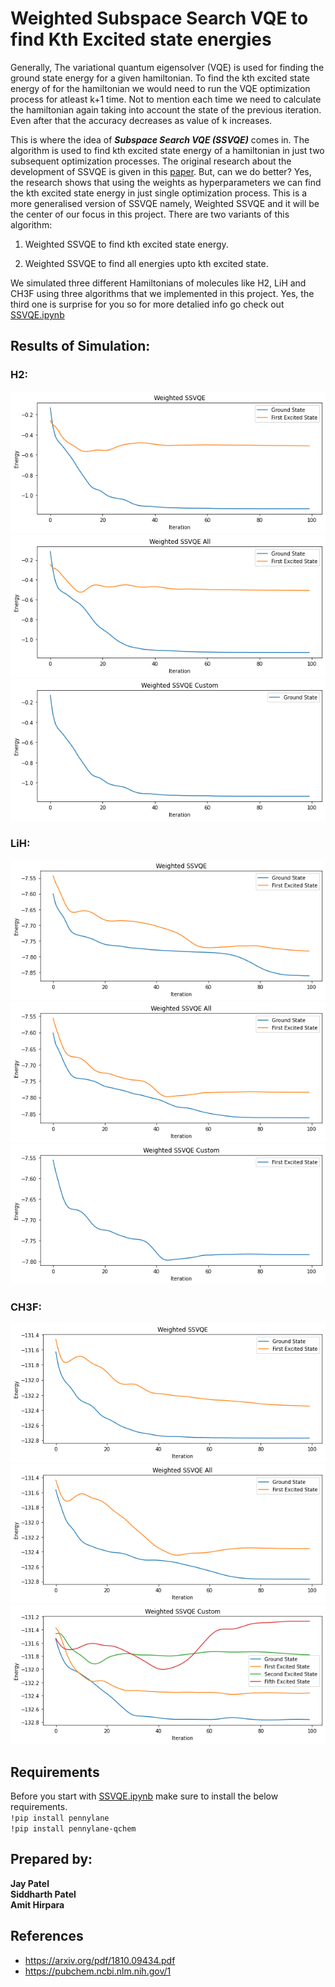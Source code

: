 # Weighted Subspace Search VQE to find Kth Excited state energies

Generally, The variational quantum eigensolver (VQE) is used for finding the ground state energy for a given hamiltonian. To find the kth excited state energy of for the hamiltonian we would need to run the VQE optimization process for atleast k+1 time. Not to mention each time we need to calculate the hamiltonian again taking into account the state of the previous iteration. Even after that the accuracy decreases as value of k increases.

This is where the idea of ***Subspace Search VQE (SSVQE)*** comes in. The algorithm is used to find kth excited state energy of a hamiltonian in just two subsequent optimization processes. The original research about the development of SSVQE is given in this [paper](https://arxiv.org/pdf/1810.09434.pdf). But, can we do better? Yes, the research shows that using the weights as hyperparameters we can find the kth excited state energy in just single optimization process. This is a more generalised version of SSVQE namely, Weighted SSVQE and it will be the center of our focus in this project. There are two variants of this algorithm:

1) Weighted SSVQE to find kth excited state energy.

2) Weighted SSVQE to find all energies upto kth excited state.

We simulated three different Hamiltonians of molecules like H2, LiH and CH3F using three algorithms that we implemented in this project. Yes, the third one is surprise for you so for more detalied info go check out [SSVQE.ipynb](./SSVQE.ipynb)

## Results of Simulation:
### H2:
![H2_1](./Img/H2_1.png)![H2_2](./Img/H2_2.png)![H2_3](./Img/H2_3.png)
### LiH:
![LiH_1](./Img/LiH_1.png)![LiH_2](./Img/LiH_2.png)![LiH_2](./Img/LiH_3.png)
### CH3F:
![CH3F_1](./Img/CH3F_1.png)![CH3F_2](./Img/CH3F_2.png)![CH3F_2](./Img/CH3F_3.png)

## Requirements
Before you start with [SSVQE.ipynb](https://github.com/Jay-Patel-257/Qhack-2022/blob/main/SSVQE.ipynb) make sure to install the below requirements.<br>
`!pip install pennylane`<br>
`!pip install pennylane-qchem`

## Prepared by:
**Jay Patel**<br>
**Siddharth Patel**<br>
**Amit Hirpara**

## References
* https://arxiv.org/pdf/1810.09434.pdf
* https://pubchem.ncbi.nlm.nih.gov/1
